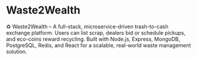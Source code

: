 # Waste2Wealth
♻ Waste2Wealth – A full-stack, microservice-driven trash-to-cash exchange platform. Users can list scrap, dealers bid or schedule pickups, and eco-coins reward recycling. Built with Node.js, Express, MongoDB, PostgreSQL, Redis, and React for a scalable, real-world waste management solution.
